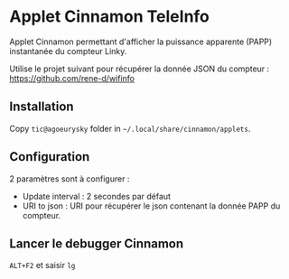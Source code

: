 # Applet Cinnamon TeleInfo

Applet Cinnamon permettant d'afficher la puissance apparente (PAPP) instantanée du compteur Linky.

Utilise le projet suivant pour récupérer la donnée JSON du compteur : https://github.com/rene-d/wifinfo

## Installation

Copy `tic@agoeurysky` folder in `~/.local/share/cinnamon/applets`.

## Configuration

2 paramètres sont à configurer :

* Update interval : 2 secondes par défaut
* URI to json : URI pour récupérer le json contenant la donnée PAPP du compteur.

## Lancer le debugger Cinnamon

`ALT+F2` et saisir `lg`